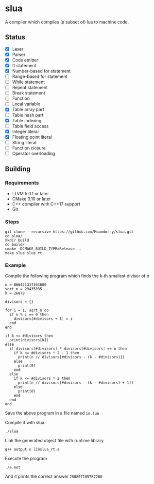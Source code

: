 # slua

A compiler which compiles (a subset of) lua to machine code.

## Status

- [x] Lexer
- [x] Parser
- [x] Code emitter
- [x] If statement
- [x] Number-based for statement
- [ ] Range-based for statement
- [ ] While statement
- [ ] Repeat statement
- [ ] Break statement
- [ ] Function
- [ ] Local variable
- [x] Table array part
- [ ] Table hash part
- [x] Table indexing
- [ ] Table field access
- [x] Integer literal
- [x] Floating point literal
- [ ] String literal
- [ ] Function closure
- [ ] Operator overloading

## Building

### Requirements

- LLVM 5.0.1 or later
- CMake 3.10 or later
- C++ compiler with C++17 support
- Git

### Steps

```
git clone --recursive https://github.com/Moandor-y/slua.git
cd slua/
mkdir build
cd build/
cmake -DCMAKE_BUILD_TYPE=Release ..
make slua slua_rt
```

### Example

Compile the following program which finds the k-th smallest divisor of n

```
n = 866421317361600
sqrt_n = 29435035
k = 26878

divisors = {}

for i = 1, sqrt_n do
  if n % i == 0 then
    divisors[#divisors + 1] = i
  end
end

if k <= #divisors then
  print(divisors[k])
else
  if divisors[#divisors] * divisors[#divisors] == n then
    if k <= #divisors * 2 - 1 then
      print(n // divisors[#divisors - (k - #divisors)])
    else
      print(0)
    end
  else
    if k <= #divisors * 2 then
      print(n // divisors[#divisors - (k - #divisors) + 1])
    else
      print(0)
    end
  end
end
```

Save the above program in a file named `in.lua`

Compile it with slua

```
./slua
```

Link the generated object file with runtime library

```
g++ output.o libslua_rt.a
```

Execute the program

```
./a.out
```

And it prints the correct answer `288807105787200`
